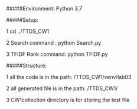 #####Environment:
Python 3.7

#####Setup:

1 cd ../TTDS_CW1

2 Search command : python Search.py 
 
3 TFIDF Rank command: python TFIDF.py

#####Structure:

1 all the code is in the path: /TTDS_CW1/venv/lab03

2 all generated file is in the path: /TTDS_CW1/

3 CW1collection directory is for storing the test file
